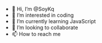 - 👋 Hi, I’m @SoyKq
- 👀 I’m interested in coding 
- 🌱 I’m currently learning JavaScript
- 💞️ I’m looking to collaborate 
- 📫 How to reach me 

<!---
SoyKq/SoyKq is a ✨ special ✨ repository because its `README.md` (this file) appears on your GitHub profile.
You can click the Preview link to take a look at your changes.
--->

